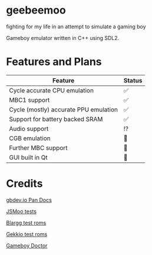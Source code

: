 # geebeemoo

fighting for my life in an attempt to simulate a gaming boy

Gameboy emulator written in C++ using SDL2.

# Features and Plans
| Feature | Status |
| --- | --- |
| Cycle accurate CPU emulation | :white_check_mark: |
| MBC1 support | :white_check_mark: |
| Cycle (mostly) accurate PPU emulation | :white_check_mark: |
| Support for battery backed SRAM | :white_check_mark: |
| Audio support | :interrobang: |
| CGB emulation | :white_square_button: |
| Further MBC support | :white_square_button: |
| GUI built in Qt | :white_square_button: |

# Credits

[gbdev.io Pan Docs](https://gbdev.io/pandocs/)

[JSMoo tests](https://github.com/raddad772/jsmoo)

[Blargg test roms](https://github.com/retrio/gb-test-roms)

[Gekkio test roms](https://github.com/Gekkio/mooneye-test-suite)

[Gameboy Doctor](https://github.com/robert/gameboy-doctor)
